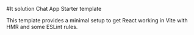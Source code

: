 #It solution Chat App Starter template

This template provides a minimal setup to get React working in Vite with HMR and some ESLint rules.
